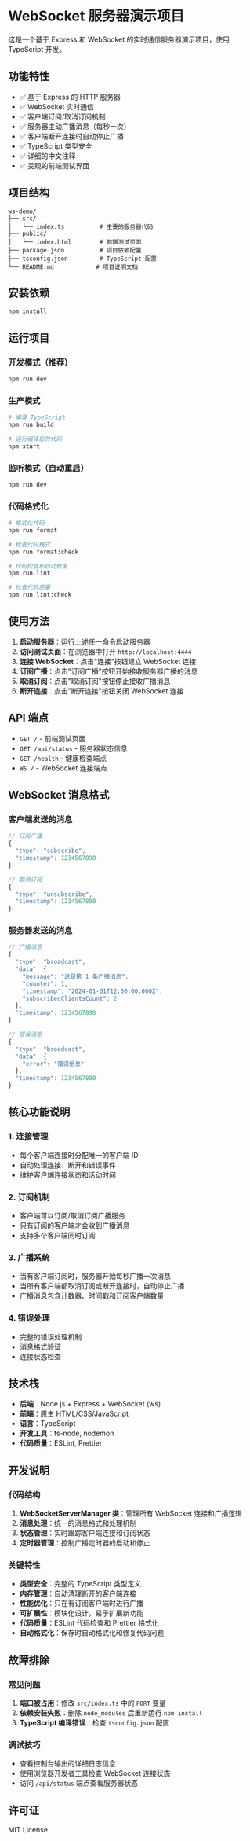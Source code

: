 # WebSocket 服务器演示项目

这是一个基于 Express 和 WebSocket 的实时通信服务器演示项目，使用 TypeScript 开发。

## 功能特性

- ✅ 基于 Express 的 HTTP 服务器
- ✅ WebSocket 实时通信
- ✅ 客户端订阅/取消订阅机制
- ✅ 服务器主动广播消息（每秒一次）
- ✅ 客户端断开连接时自动停止广播
- ✅ TypeScript 类型安全
- ✅ 详细的中文注释
- ✅ 美观的前端测试界面

## 项目结构

```
ws-demo/
├── src/
│   └── index.ts          # 主要的服务器代码
├── public/
│   └── index.html        # 前端测试页面
├── package.json          # 项目依赖配置
├── tsconfig.json         # TypeScript 配置
└── README.md            # 项目说明文档
```

## 安装依赖

```bash
npm install
```

## 运行项目

### 开发模式（推荐）

```bash
npm run dev
```

### 生产模式

```bash
# 编译 TypeScript
npm run build

# 运行编译后的代码
npm start
```

### 监听模式（自动重启）

```bash
npm run dev
```

### 代码格式化

```bash
# 格式化代码
npm run format

# 检查代码格式
npm run format:check

# 代码检查和自动修复
npm run lint

# 检查代码质量
npm run lint:check
```

## 使用方法

1. **启动服务器**：运行上述任一命令启动服务器
2. **访问测试页面**：在浏览器中打开 `http://localhost:4444`
3. **连接 WebSocket**：点击"连接"按钮建立 WebSocket 连接
4. **订阅广播**：点击"订阅广播"按钮开始接收服务器广播的消息
5. **取消订阅**：点击"取消订阅"按钮停止接收广播消息
6. **断开连接**：点击"断开连接"按钮关闭 WebSocket 连接

## API 端点

- `GET /` - 前端测试页面
- `GET /api/status` - 服务器状态信息
- `GET /health` - 健康检查端点
- `WS /` - WebSocket 连接端点

## WebSocket 消息格式

### 客户端发送的消息

```typescript
// 订阅广播
{
  "type": "subscribe",
  "timestamp": 1234567890
}

// 取消订阅
{
  "type": "unsubscribe",
  "timestamp": 1234567890
}
```

### 服务器发送的消息

```typescript
// 广播消息
{
  "type": "broadcast",
  "data": {
    "message": "这是第 1 条广播消息",
    "counter": 1,
    "timestamp": "2024-01-01T12:00:00.000Z",
    "subscribedClientsCount": 2
  },
  "timestamp": 1234567890
}

// 错误消息
{
  "type": "broadcast",
  "data": {
    "error": "错误信息"
  },
  "timestamp": 1234567890
}
```

## 核心功能说明

### 1. 连接管理

- 每个客户端连接时分配唯一的客户端 ID
- 自动处理连接、断开和错误事件
- 维护客户端连接状态和活动时间

### 2. 订阅机制

- 客户端可以订阅/取消订阅广播服务
- 只有订阅的客户端才会收到广播消息
- 支持多个客户端同时订阅

### 3. 广播系统

- 当有客户端订阅时，服务器开始每秒广播一次消息
- 当所有客户端都取消订阅或断开连接时，自动停止广播
- 广播消息包含计数器、时间戳和订阅客户端数量

### 4. 错误处理

- 完整的错误处理机制
- 消息格式验证
- 连接状态检查

## 技术栈

- **后端**：Node.js + Express + WebSocket (ws)
- **前端**：原生 HTML/CSS/JavaScript
- **语言**：TypeScript
- **开发工具**：ts-node, nodemon
- **代码质量**：ESLint, Prettier

## 开发说明

### 代码结构

1. **WebSocketServerManager 类**：管理所有 WebSocket 连接和广播逻辑
2. **消息处理**：统一的消息格式和处理机制
3. **状态管理**：实时跟踪客户端连接和订阅状态
4. **定时器管理**：控制广播定时器的启动和停止

### 关键特性

- **类型安全**：完整的 TypeScript 类型定义
- **内存管理**：自动清理断开的客户端连接
- **性能优化**：只在有订阅客户端时进行广播
- **可扩展性**：模块化设计，易于扩展新功能
- **代码质量**：ESLint 代码检查和 Prettier 格式化
- **自动格式化**：保存时自动格式化和修复代码问题

## 故障排除

### 常见问题

1. **端口被占用**：修改 `src/index.ts` 中的 `PORT` 变量
2. **依赖安装失败**：删除 `node_modules` 后重新运行 `npm install`
3. **TypeScript 编译错误**：检查 `tsconfig.json` 配置

### 调试技巧

- 查看控制台输出的详细日志信息
- 使用浏览器开发者工具检查 WebSocket 连接状态
- 访问 `/api/status` 端点查看服务器状态

## 许可证

MIT License
